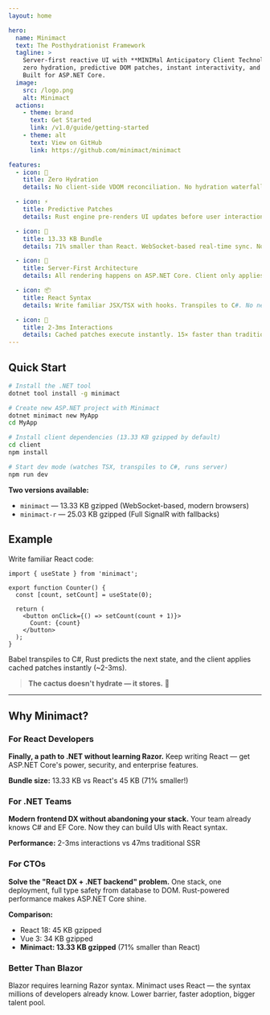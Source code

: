 ```yaml
---
layout: home

hero:
  name: Minimact
  text: The Posthydrationist Framework
  tagline: >
    Server-first reactive UI with **MINIMal Anticipatory Client Technology** —  
    zero hydration, predictive DOM patches, instant interactivity, and Rust-fueled performance.  
    Built for ASP.NET Core.
  image:
    src: /logo.png
    alt: Minimact
  actions:
    - theme: brand
      text: Get Started
      link: /v1.0/guide/getting-started
    - theme: alt
      text: View on GitHub
      link: https://github.com/minimact/minimact

features:
  - icon: 🌵
    title: Zero Hydration
    details: No client-side VDOM reconciliation. No hydration waterfall. The server pre-computes everything.

  - icon: ⚡
    title: Predictive Patches
    details: Rust engine pre-renders UI updates before user interaction. Patches cached and ready instantly.

  - icon: 🎯
    title: 13.33 KB Bundle
    details: 71% smaller than React. WebSocket-based real-time sync. No bloat, just performance.

  - icon: 🔄
    title: Server-First Architecture
    details: All rendering happens on ASP.NET Core. Client only applies patches. Security by design.

  - icon: 📦
    title: React Syntax
    details: Write familiar JSX/TSX with hooks. Transpiles to C#. No new syntax to learn.

  - icon: 🚀
    title: 2-3ms Interactions
    details: Cached patches execute instantly. 15× faster than traditional server rendering on 3G.
---
```


## Quick Start

```bash
# Install the .NET tool
dotnet tool install -g minimact

# Create new ASP.NET project with Minimact
dotnet minimact new MyApp
cd MyApp

# Install client dependencies (13.33 KB gzipped by default)
cd client
npm install

# Start dev mode (watches TSX, transpiles to C#, runs server)
npm run dev
```

**Two versions available:**
- `minimact` — 13.33 KB gzipped (WebSocket-based, modern browsers)
- `minimact-r` — 25.03 KB gzipped (Full SignalR with fallbacks)

## Example

Write familiar React code:

```tsx
import { useState } from 'minimact';

export function Counter() {
  const [count, setCount] = useState(0);

  return (
    <button onClick={() => setCount(count + 1)}>
      Count: {count}
    </button>
  );
}
```

Babel transpiles to C#, Rust predicts the next state, and the client applies cached patches instantly (~2-3ms).

> **The cactus doesn't hydrate — it stores.** 🌵

---

## Why Minimact?

### For React Developers
**Finally, a path to .NET without learning Razor.** Keep writing React — get ASP.NET Core's power, security, and enterprise features.

**Bundle size:** 13.33 KB vs React's 45 KB (71% smaller!)

### For .NET Teams
**Modern frontend DX without abandoning your stack.** Your team already knows C# and EF Core. Now they can build UIs with React syntax.

**Performance:** 2-3ms interactions vs 47ms traditional SSR

### For CTOs
**Solve the "React DX + .NET backend" problem.** One stack, one deployment, full type safety from database to DOM. Rust-powered performance makes ASP.NET Core shine.

**Comparison:**
- React 18: 45 KB gzipped
- Vue 3: 34 KB gzipped
- **Minimact: 13.33 KB gzipped** (71% smaller than React)

### Better Than Blazor
Blazor requires learning Razor syntax. Minimact uses React — the syntax millions of developers already know. Lower barrier, faster adoption, bigger talent pool.
